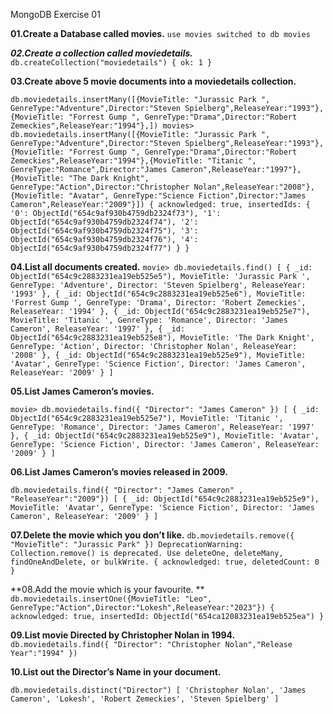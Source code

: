 MongoDB Exercise 01

**01.Create a Database called movies.**
``use movies
switched to db movies``

***02.Create a collection called moviedetails.***
``db.createCollection("moviedetails")
{ ok: 1 }``

**03.Create above 5 movie documents into a moviedetails collection.**

``db.moviedetails.insertMany([{MovieTitle: "Jurassic Park ", GenreType:"Adventure",Director:"Steven Spielberg",ReleaseYear:"1993"},{MovieTitle: "Forrest Gump ", GenreType:"Drama",Director:"Robert Zemeckies",ReleaseYear:"1994"},])
movies> db.moviedetails.insertMany([{MovieTitle: "Jurassic Park ", GenreType:"Adventure",Director:"Steven Spielberg",ReleaseYear:"1993"},{MovieTitle: "Forrest Gump ", GenreType:"Drama",Director:"Robert Zemeckies",ReleaseYear:"1994"},{MovieTitle: "Titanic ", GenreType:"Romance",Director:"James Cameron",ReleaseYear:"1997"},{MovieTitle: "The Dark Knight", GenreType:"Action",Director:"Christopher Nolan",ReleaseYear:"2008"},{MovieTitle: "Avatar", GenreType:"Science Fiction",Director:"James Cameron",ReleaseYear:"2009"}])
{
  acknowledged: true,
  insertedIds: {
    '0': ObjectId("654c9af930b4759db2324f73"),
    '1': ObjectId("654c9af930b4759db2324f74"),
    '2': ObjectId("654c9af930b4759db2324f75"),
    '3': ObjectId("654c9af930b4759db2324f76"),
    '4': ObjectId("654c9af930b4759db2324f77")
  }
}``

**04.List all documents created.**
``movie> db.moviedetails.find()
[
  {
    _id: ObjectId("654c9c2883231ea19eb525e5"),
    MovieTitle: 'Jurassic Park ',
    GenreType: 'Adventure',
    Director: 'Steven Spielberg',
    ReleaseYear: '1993'
  },
  {
    _id: ObjectId("654c9c2883231ea19eb525e6"),
    MovieTitle: 'Forrest Gump ',
    GenreType: 'Drama',
    Director: 'Robert Zemeckies',
    ReleaseYear: '1994'
  },
  {
    _id: ObjectId("654c9c2883231ea19eb525e7"),
    MovieTitle: 'Titanic ',
    GenreType: 'Romance',
    Director: 'James Cameron',
    ReleaseYear: '1997'
  },
  {
    _id: ObjectId("654c9c2883231ea19eb525e8"),
    MovieTitle: 'The Dark Knight',
    GenreType: 'Action',
    Director: 'Christopher Nolan',
    ReleaseYear: '2008'
  },
  {
    _id: ObjectId("654c9c2883231ea19eb525e9"),
    MovieTitle: 'Avatar',
    GenreType: 'Science Fiction',
    Director: 'James Cameron',
    ReleaseYear: '2009'
  }
]``


**05.List James Cameron’s movies.**

``movie> db.moviedetails.find({ "Director": "James Cameron" })
[
  {
    _id: ObjectId("654c9c2883231ea19eb525e7"),
    MovieTitle: 'Titanic ',
    GenreType: 'Romance',
    Director: 'James Cameron',
    ReleaseYear: '1997'
  },
  {
    _id: ObjectId("654c9c2883231ea19eb525e9"),
    MovieTitle: 'Avatar',
    GenreType: 'Science Fiction',
    Director: 'James Cameron',
    ReleaseYear: '2009'
  }
]``


**06.List  James Cameron’s movies released in 2009.**

``db.moviedetails.find({ "Director": "James Cameron" , "ReleaseYear":"2009"})
[
  {
    _id: ObjectId("654c9c2883231ea19eb525e9"),
    MovieTitle: 'Avatar',
    GenreType: 'Science Fiction',
    Director: 'James Cameron',
    ReleaseYear: '2009'
  }
]``


**07.Delete the movie which you don’t like.**
``db.moviedetails.remove({ "MovieTitle": "Jurassic Park" })
DeprecationWarning: Collection.remove() is deprecated. Use deleteOne, deleteMany, findOneAndDelete, or bulkWrite.
{ acknowledged: true, deletedCount: 0 }``

**08.Add the movie which is your favourite. **
``db.moviedetails.insertOne({MovieTitle: "Leo", GenreType:"Action",Director:"Lokesh",ReleaseYear:"2023"})
{
  acknowledged: true,
  insertedId: ObjectId("654ca12083231ea19eb525ea")
}``


**09.List movie Directed  by Christopher Nolan in 1994.**
``db.moviedetails.find({ "Director": "Christopher Nolan","Release Year":"1994" })``



**10.List out the Director’s Name in your document.**

``db.moviedetails.distinct("Director")
[
  'Christopher Nolan',
  'James Cameron',
  'Lokesh',
  'Robert Zemeckies',
  'Steven Spielberg'
]``


